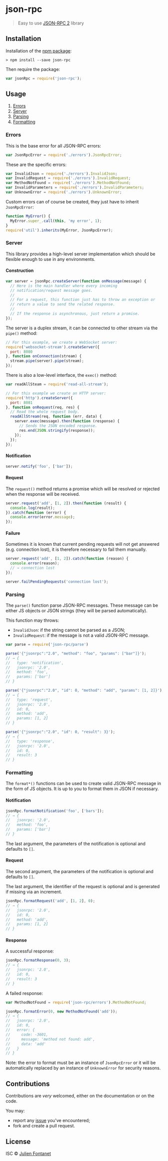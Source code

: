 # json-rpc

> Easy to use [JSON-RPC 2](http://www.jsonrpc.org/specification) library

## Installation

Installation of the [npm package](https://npmjs.org/package/json-rpc):

```
> npm install --save json-rpc
```

Then require the package:

```javascript
var jsonRpc = require('json-rpc');
```

## Usage

1. [Errors](#errors)
2. [Server](#server)
3. [Parsing](#parsing)
4. [Formatting](#formatting)

### Errors

This is the base error for all JSON-RPC errors:

```javascript
var JsonRpcError = require('./errors').JsonRpcError;
```

These are the specific errors:

```javascript
var InvalidJson = require('./errors').InvalidJson;
var InvalidRequest = require('./errors').InvalidRequest;
var MethodNotFound = require('./errors').MethodNotFound;
var InvalidParameters = require('./errors').InvalidParameters;
var UnknownError = require('./errors').UnknownError;
```

Custom errors can of course be created, they just have to inherit
`JsonRpcError`:

```javascript
function MyError() {
  MyError.super_.call(this, 'my error', 1);
}
require('util').inherits(MyError, JsonRpcError);
```

### Server

This library provides a high-level server implementation which should
be flexible enough to use in any environments.

#### Construction

```javascript
var server = jsonRpc.createServer(function onMessage(message) {
  // Here is the main handler where every incoming
  // notification/request message goes.
  //
  // For a request, this function just has to throw an exception or
  // return a value to send the related response.
  //
  // If the response is asynchronous, just return a promise.
});
```

The server is a duplex stream, it can be connected to other stream via
the `pipe()` method:

```javascript
// For this example, we create a WebSocket server:
require('websocket-stream').createServer({
  port: 8080
}, function onConnection(stream) {
  stream.pipe(server).pipe(stream);
});
```

There is also a low-level interface, the `exec()` method:

```javascript
var readAllSteam = require('read-all-stream');

// For this example we create an HTTP server:
require('http').createServer({
  port: 8081
}, function onRequest(req, res) {
  // Read the whole request body.
  readAllStream(req, function (err, data) {
    server.exec(message).then(function (response) {
      // Sends the JSON encoded response.
      res.end(JSON.stringify(response));
    });
  });
});
```

#### Notification

```javascript
server.notify('foo', ['bar']);
```

#### Request

The `request()` method returns a promise which will be resolved or
rejected when the response will be received.

```javascript
server.request('add', [1, 2]).then(function (result) {
  console.log(result);
}).catch(function (error) {
  console.error(error.message);
});
```

#### Failure

Sometimes it is known that current pending requests will not get
answered (e.g. connection lost), it is therefore necessary to fail
them manually.

```javascript
server.request('add', [1, 2]).catch(function (reason) {
  console.error(reason);
  // → connection lost
});

server.failPendingRequests('connection lost');
```

### Parsing

The `parse()` function parse JSON-RPC messages. These message can be
either JS objects or JSON strings (they will be parsed automatically).

This function may throws:

- `InvalidJson`: if the string cannot be parsed as a JSON;
- `InvalidRequest`: if the message is not a valid JSON-RPC message.

```javascript
var parse = require('json-rpc/parse')

parse('{"jsonrpc":"2.0", "method": "foo", "params": ["bar"]}');
// → {
//   type: 'notification',
//   jsonrpc: '2.0',
//   method: 'foo',
//   params: ['bar']
// }

parse('{"jsonrpc":"2.0", "id": 0, "method": "add", "params": [1, 2]}');
// → {
//   type: 'request',
//   jsonrpc: '2.0',
//   id: 0,
//   method: 'add',
//   params: [1, 2]
// }

parse('{"jsonrpc":"2.0", "id": 0, "result": 3}');
// → {
//   type: 'response',
//   jsonrpc: '2.0',
//   id: 0,
//   result: 3
// }
```

### Formatting

The `format*()` functions can be used to create valid JSON-RPC message
in the form of JS objects. It is up to you to format them in JSON if
necessary.

#### Notification

```javascript
jsonRpc.formatNotification('foo', ['bars']);
// → {
//   jsonrpc: '2.0',
//   method: 'foo',
//   params: ['bar']
// }
```

The last argument, the parameters of the notification is optional and
defaults to `[]`.

#### Request

The second argument, the parameters of the notification is optional and
defaults to `[]`.

The last argument, the identifier of the request is optional and is
generated if missing via an increment.

```javascript
jsonRpc.formatRequest('add', [1, 2], 0);
// → {
//   jsonrpc: '2.0',
//   id: 0,
//   method: 'add',
//   params: [1, 2]
// }
```

#### Response

A successful response:

```javascript
jsonRpc.formatResponse(0, 3);
// → {
//   jsonrpc: '2.0',
//   id: 0,
//   result: 3
// }
```

A failed response:

```javascript
var MethodNotFound = require('json-rpc/errors').MethodNotFound;

jsonRpc.formatError(0, new MethodNotFound('add'));
// → {
//   jsonrpc: '2.0',
//   id: 0,
//   error: {
//     code: -3601,
//     message: 'method not found: add',
//     data: 'add'
//   }
// }
```

Note: the error to format must be an instance of `JsonRpcError` or it
will be automatically replaced by an instance of `UnknownError` for
security reasons.

## Contributions

Contributions are *very* welcomed, either on the documentation or on
the code.

You may:

- report any [issue](https://github.com/julien-f/js-json-rpc/issues)
  you've encountered;
- fork and create a pull request.

## License

ISC © [Julien Fontanet](http://julien.isonoe.net)

